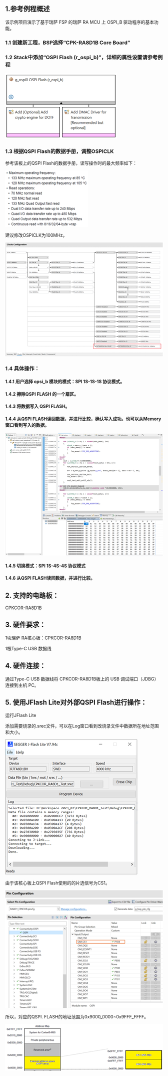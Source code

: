 ## 1.参考例程概述
该示例项目演示了基于瑞萨 FSP 的瑞萨 RA MCU 上 OSPI_B 驱动程序的基本功能。

### 1.1 创建新工程，BSP选择“CPK-RA8D1B Core Board”
### 1.2 Stack中添加“OSPI Flash (r_ospi_b)”，详细的属性设置请参考例程
![alt text](images/Picture1-1.png)
### 1.3 根据QSPI Flash的数据手册，调整OSPICLK
参考该板上的QSPI Flash的数据手册，读写操作时的最大频率如下：

![alt text](images/Picture2-1.png)

建议修改OSPICLK为100MHz。

![alt text](images/Picture3-1.png)

### 1.4 具体操作：
#### 1.4.1 用户选择 opsi_b 模块的模式：SPI 1S-1S-1S 协议模式。
#### 1.4.2 擦除QSPI FLASH 的一个扇区。
#### 1.4.3 将数据写入 QSPI FLASH。
#### 1.4.4 从QSPI FLASH读回数据，并进行比较，确认写入成功。也可以从Memory窗口看到写入的数据。
![alt text](images/Picture4-1.png)
#### 1.4.5 切换模式：SPI 1S-4S-4S 协议模式
#### 1.4.6 从QSPI FLASH读回数据，并进行比较。

## 2. 支持的电路板：
CPKCOR-RA8D1B

## 3. 硬件要求：
1块瑞萨 RA核心板：CPKCOR-RA8D1B

1根Type-C USB 数据线

## 4. 硬件连接：
通过Type-C USB 数据线将 CPKCOR-RA8D1B板上的 USB 调试端口（JDBG）连接到主机 PC。

## 5. 使用JFlash Lite对外部QSPI Flash进行操作：
运行JFlash Lite

添加需要烧录的.srec文件，可以在Log窗口看到改烧录文件中数据所在地址范围和大小。

![alt text](images/Picture5-1.png)

由于该核心板上QSPI Flash使用的的片选信号为CS1。

![alt text](images/Picture6-2.png)

所以，对应的QSPI. FLASH的地址范围为0x9000_0000~0x9FFF_FFFF。

![alt text](images/Picture7-1.png)